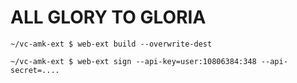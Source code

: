 # ALL GLORY TO GLORIA

`~/vc-amk-ext $ web-ext build --overwrite-dest`

`~/vc-amk-ext $ web-ext sign --api-key=user:10806384:348 --api-secret=....`
